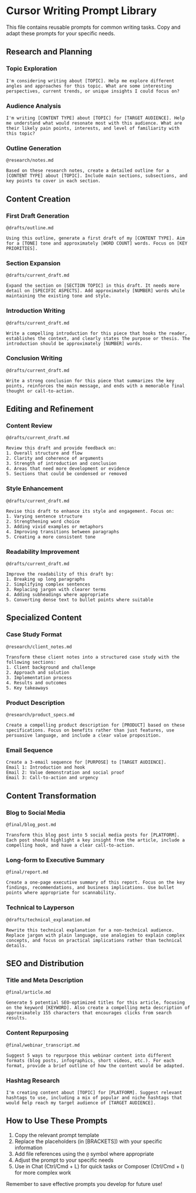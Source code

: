 # Cursor Writing Prompt Library

This file contains reusable prompts for common writing tasks. Copy and adapt these prompts for your specific needs.

## Research and Planning

### Topic Exploration
```
I'm considering writing about [TOPIC]. Help me explore different angles and approaches for this topic. What are some interesting perspectives, current trends, or unique insights I could focus on?
```

### Audience Analysis
```
I'm writing [CONTENT TYPE] about [TOPIC] for [TARGET AUDIENCE]. Help me understand what would resonate most with this audience. What are their likely pain points, interests, and level of familiarity with this topic?
```

### Outline Generation
```
@research/notes.md

Based on these research notes, create a detailed outline for a [CONTENT TYPE] about [TOPIC]. Include main sections, subsections, and key points to cover in each section.
```

## Content Creation

### First Draft Generation
```
@drafts/outline.md

Using this outline, generate a first draft of my [CONTENT TYPE]. Aim for a [TONE] tone and approximately [WORD COUNT] words. Focus on [KEY PRIORITIES].
```

### Section Expansion
```
@drafts/current_draft.md

Expand the section on [SECTION TOPIC] in this draft. It needs more detail on [SPECIFIC ASPECTS]. Add approximately [NUMBER] words while maintaining the existing tone and style.
```

### Introduction Writing
```
@drafts/current_draft.md

Write a compelling introduction for this piece that hooks the reader, establishes the context, and clearly states the purpose or thesis. The introduction should be approximately [NUMBER] words.
```

### Conclusion Writing
```
@drafts/current_draft.md

Write a strong conclusion for this piece that summarizes the key points, reinforces the main message, and ends with a memorable final thought or call-to-action.
```

## Editing and Refinement

### Content Review
```
@drafts/current_draft.md

Review this draft and provide feedback on:
1. Overall structure and flow
2. Clarity and coherence of arguments
3. Strength of introduction and conclusion
4. Areas that need more development or evidence
5. Sections that could be condensed or removed
```

### Style Enhancement
```
@drafts/current_draft.md

Revise this draft to enhance its style and engagement. Focus on:
1. Varying sentence structure
2. Strengthening word choice
3. Adding vivid examples or metaphors
4. Improving transitions between paragraphs
5. Creating a more consistent tone
```

### Readability Improvement
```
@drafts/current_draft.md

Improve the readability of this draft by:
1. Breaking up long paragraphs
2. Simplifying complex sentences
3. Replacing jargon with clearer terms
4. Adding subheadings where appropriate
5. Converting dense text to bullet points where suitable
```

## Specialized Content

### Case Study Format
```
@research/client_notes.md

Transform these client notes into a structured case study with the following sections:
1. Client background and challenge
2. Approach and solution
3. Implementation process
4. Results and outcomes
5. Key takeaways
```

### Product Description
```
@research/product_specs.md

Create a compelling product description for [PRODUCT] based on these specifications. Focus on benefits rather than just features, use persuasive language, and include a clear value proposition.
```

### Email Sequence
```
Create a 3-email sequence for [PURPOSE] to [TARGET AUDIENCE]. 
Email 1: Introduction and hook
Email 2: Value demonstration and social proof
Email 3: Call-to-action and urgency
```

## Content Transformation

### Blog to Social Media
```
@final/blog_post.md

Transform this blog post into 5 social media posts for [PLATFORM]. Each post should highlight a key insight from the article, include a compelling hook, and have a clear call-to-action.
```

### Long-form to Executive Summary
```
@final/report.md

Create a one-page executive summary of this report. Focus on the key findings, recommendations, and business implications. Use bullet points where appropriate for scannability.
```

### Technical to Layperson
```
@drafts/technical_explanation.md

Rewrite this technical explanation for a non-technical audience. Replace jargon with plain language, use analogies to explain complex concepts, and focus on practical implications rather than technical details.
```

## SEO and Distribution

### Title and Meta Description
```
@final/article.md

Generate 5 potential SEO-optimized titles for this article, focusing on the keyword [KEYWORD]. Also create a compelling meta description of approximately 155 characters that encourages clicks from search results.
```

### Content Repurposing
```
@final/webinar_transcript.md

Suggest 5 ways to repurpose this webinar content into different formats (blog posts, infographics, short videos, etc.). For each format, provide a brief outline of how the content would be adapted.
```

### Hashtag Research
```
I'm creating content about [TOPIC] for [PLATFORM]. Suggest relevant hashtags to use, including a mix of popular and niche hashtags that would help reach my target audience of [TARGET AUDIENCE].
```

## How to Use These Prompts

1. Copy the relevant prompt template
2. Replace the placeholders (in [BRACKETS]) with your specific information
3. Add file references using the `@` symbol where appropriate
4. Adjust the prompt to your specific needs
5. Use in Chat (Ctrl/Cmd + L) for quick tasks or Composer (Ctrl/Cmd + I) for more complex work

Remember to save effective prompts you develop for future use! 